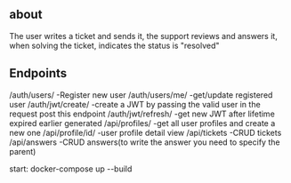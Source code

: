 about
-----

The user writes a ticket and sends it, the support reviews and answers it,
when solving the ticket, indicates the status is "resolved"

Endpoints
---------

/auth/users/	    -Register new user
/auth/users/me/	    -get/update registered user
/auth/jwt/create/	-create a JWT by passing the valid user in the request
                     post this endpoint
/auth/jwt/refresh/	-get new JWT after lifetime expired earlier
                     generated
/api/profiles/	    -get all user profiles and create a new one
/api/profile/id/	-user profile detail view
/api/tickets        -CRUD tickets
/api/answers        -CRUD answers(to write the answer you need to specify the 
                     parent)

start: docker-compose up --build
